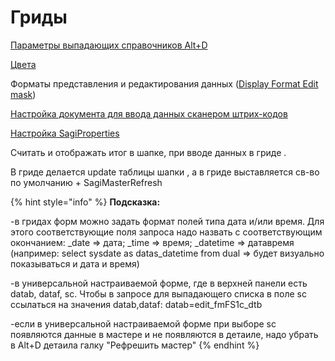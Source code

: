 # Гриды

[Параметры выпадающих справочников Alt+D](https://bsoft.gitbook.io/wiki/razrabotka/obekty-una/gridy/parametry-vypadayushikh-spravochnikov)

[Цвета](https://bsoft.gitbook.io/wiki/razrabotka/obekty-una/gridy/cveta)

Форматы представления и редактирования данных \([Display Format Edit mask](https://bsoft.gitbook.io/wiki/razrabotka/obekty-una/gridy/display-format-edit-mask)\)

[Настройка документа для ввода данных сканером штрих-кодов](https://bsoft.gitbook.io/wiki/razrabotka/obekty-una/gridy/nastroika-dokumenta-dlya-vvoda-dannykh-skanerom-shtrikh-kodov)

[Настройка SagiProperties](https://bsoft.gitbook.io/wiki/razrabotka/obekty-una/gridy/nastroika-sagiproperties)

Считать и отображать итог  в шапке, при вводе данных в гриде .

В гриде делается update таблицы шапки , а в гриде выставляется св-во по умолчанию + SagiMasterRefresh

{% hint style="info" %}
**Подсказка:**

-в гридах форм можно задать формат полей типа дата и/или время. Для этого соответствующие поля запроса надо назвать с соответствующим окончанием: \_date =&gt; дата; \_time =&gt; время; \_datetime =&gt; датавремя \(например: select  sysdate as datas\_datetime from dual =&gt; будет визуально показываться и дата и время\)

-в универсальной настраиваемой форме, где в верхней панели есть datab, dataf, sc. Чтобы в запросе для выпадающего списка в поле sc ссылаться на значения datab,dataf: datab=edit\_fmFS1c\_dtb

-если в универсальной настраиваемой форме при выборе sc появляются данные в мастере и не появляются в детаиле, надо убрать в Alt+D детаила галку "Рефрешить мастер"
{% endhint %}



